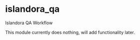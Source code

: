 islandora_qa
================

Islandora QA Workflow

This module currently does nothing, will add functionality later.

